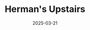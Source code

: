 ---
title: Herman's Upstairs 
description: final goodbye show for Herman's upstairs 
posterImage: /assets/posters/poster6.webp
altText: Silverware Herman's upstairs final goodbye show poster
date: 2025-03-21
tags: 
    - poster
---